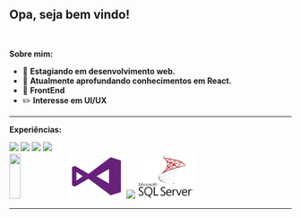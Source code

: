 <!-- Your title -->
## Opa, seja bem vindo!

<!-- [![Linkedin](https://img.shields.io/badge/-LinkedIn-blue?style=flat&logo=Linkedin&logoColor=white)](https://www.linkedin.com/in/zjayers/) -->

&nbsp;

<!-- Talking about you -->
**Sobre mim:**

- 💼 **Estagiando em desenvolvimento web.**
- 📖 **Atualmente aprofundando conhecimentos em React.**
- 🎨 **FrontEnd**
- ✏️ **Interesse em UI/UX**

---

**Experiências:**

<p>
  <code><img width="20%" src="https://www.vectorlogo.zone/logos/javascript/javascript-ar21.svg"></code>
  <code><img width="20%" src="https://www.vectorlogo.zone/logos/typescriptlang/typescriptlang-ar21.svg"></code>
  <code><img width="20%" src="https://www.vectorlogo.zone/logos/reactjs/reactjs-ar21.svg"></code>
  <code><img width="20%" src="https://www.vectorlogo.zone/logos/getbootstrap/getbootstrap-ar21.svg"></code>
  <br />
  <code><img width="20%" height="80px" src="https://github.com/rdimascio/icons/blob/master/icons/photoshop.svg"></code>
  <code><img width="20%" height="80px" src="https://github.com/gilbarbara/logos/blob/master/logos/visual-studio.svg"></code>
  <code><img width="20%" src="https://www.vectorlogo.zone/logos/mysql/mysql-ar21.svg"></code>
  <code><img width="20%" src="https://github.com/cncf/landscape/blob/master/hosted_logos/microsoft-sql-server.svg"></code>
</p>

---


<!-- <a href="https://github.com/HeitorMagalhaes/github-readme-stats">
   <img width="60%" alt="Status Heitor" src="" />
</a>
 -->
